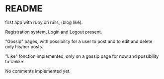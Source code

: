 # README

first app with ruby on rails, (blog like).

Registration system, Login and Logout present.

"Gossip" pages, with possibility for a user to post and to edit and delete only his/her posts.

"Like" fonction implemented, only on a gossip page for now and possibility to Unlike.

No comments implemented yet.
